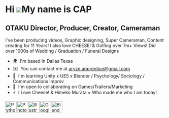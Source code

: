 Hi ![](https://user-images.githubusercontent.com/18350557/176309783-0785949b-9127-417c-8b55-ab5a4333674e.gif)My name is CAP
===========================================================================================================================

OTAKU Director, Producer, Creator, Cameraman
--------------------------------------------

I've been producing videos, Graphic designing, Super Cameraman, Content creating for 11 Years! I also love CHEESE! & Golfing over 7m+ Views! Did over 1000s of Wedding / Graduation / Funeral Designs

*   🌍  I'm based in Dallas Texas
*   ✉️  You can contact me at [aryze.apprentice@gmail.com](mailto:aryze.apprentice@gmail.com)
*   🧠  I'm learning Unity x UE5 x Blender / Psychology/ Sociology / Communications Improv
*   🤝  I'm open to collaborating on Games/Trailers/Marketing
*   ⚡  I Love Cheese! & Himeko Murata = Who made me who I am today!
<p align="left">
<a href="https://www.python.org/" target="_blank" rel="noreferrer"><img src="https://raw.githubusercontent.com/danielcranney/readme-generator/main/public/icons/skills/python-colored.svg" width="36" height="36" alt="Python" /></a><a href="https://www.adobe.com/uk/products/photoshop.html" target="_blank" rel="noreferrer"><img src="https://raw.githubusercontent.com/danielcranney/readme-generator/main/public/icons/skills/photoshop-colored-dark.svg" width="36" height="36" alt="Photoshop" /></a><a href="https://www.adobe.com/uk/products/illustrator.html" target="_blank" rel="noreferrer"><img src="https://raw.githubusercontent.com/danielcranney/readme-generator/main/public/icons/skills/illustrator-colored-dark.svg" width="36" height="36" alt="Illustrator" /></a><a href="https://cloud.google.com/" target="_blank" rel="noreferrer"><img src="https://raw.githubusercontent.com/danielcranney/readme-generator/main/public/icons/skills/googlecloud-colored.svg" width="36" height="36" alt="Google Cloud" /></a><a href="https://www.blender.org/" target="_blank" rel="noreferrer"><img src="https://raw.githubusercontent.com/danielcranney/readme-generator/main/public/icons/skills/blender-colored.svg" width="36" height="36" alt="Blender" /></a>
                    </p>
                    
                 
